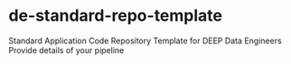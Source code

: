# de-standard-repo-template

Standard Application Code Repository Template for DEEP Data Engineers
Provide details of your pipeline
